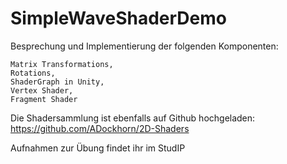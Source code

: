 # SimpleWaveShaderDemo

Besprechung und Implementierung der folgenden Komponenten:

    Matrix Transformations,
    Rotations,
    ShaderGraph in Unity,
    Vertex Shader,
    Fragment Shader


Die Shadersammlung ist ebenfalls auf Github hochgeladen: https://github.com/ADockhorn/2D-Shaders

Aufnahmen zur Übung findet ihr im StudIP

